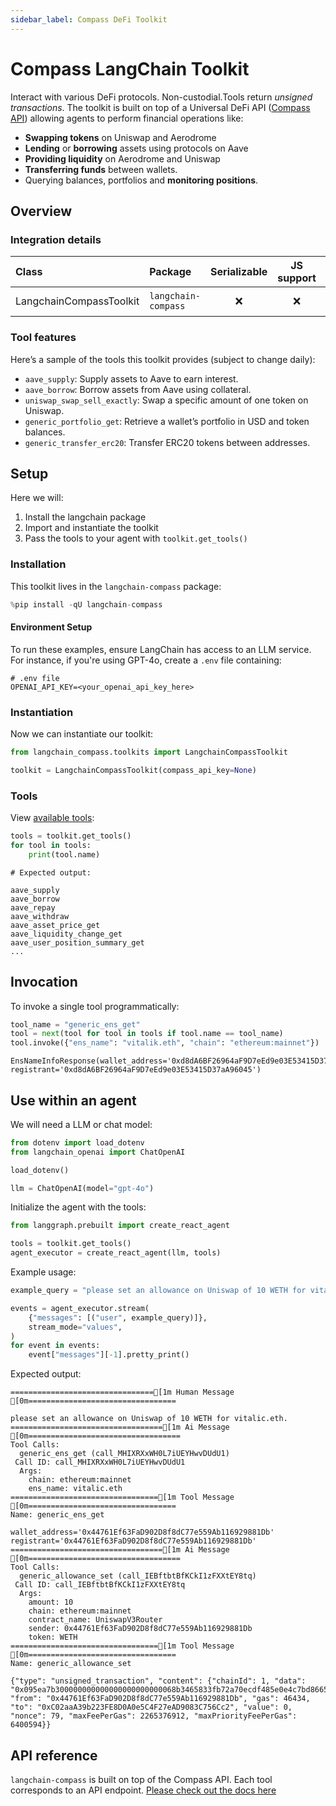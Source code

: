 ```yaml
---
sidebar_label: Compass DeFi Toolkit
---
```


# Compass LangChain Toolkit

Interact with various DeFi protocols. Non-custodial.Tools return *unsigned transactions*. The toolkit is built on top of a Universal DeFi API ([Compass API](https://api.compasslabs.ai/)) allowing agents to perform financial operations like:

- **Swapping tokens** on Uniswap and Aerodrome
- **Lending** or **borrowing** assets using protocols on Aave
- **Providing liquidity** on Aerodrome and Uniswap
- **Transferring funds** between wallets.
- Querying balances, portfolios and **monitoring positions**.

## Overview

### Integration details

| Class                    | Package             | Serializable | JS support |                                         Package latest                                         |
|:-------------------------|:--------------------| :---: | :---: |:----------------------------------------------------------------------------------------------:|
| LangchainCompassToolkit  | `langchain-compass` | ❌ | ❌ | ![PyPI - Version](https://img.shields.io/pypi/v/langchain-compass?style=flat-square&label=%20) |

### Tool features

Here’s a sample of the tools this toolkit provides (subject to change daily):

- `aave_supply`: Supply assets to Aave to earn interest.
- `aave_borrow`: Borrow assets from Aave using collateral.
- `uniswap_swap_sell_exactly`: Swap a specific amount of one token on Uniswap.
- `generic_portfolio_get`: Retrieve a wallet’s portfolio in USD and token balances.
- `generic_transfer_erc20`: Transfer ERC20 tokens between addresses.


## Setup

Here we will:

1. Install the langchain package
2. Import and instantiate the toolkit
3. Pass the tools to your agent with `toolkit.get_tools()`

### Installation

This toolkit lives in the `langchain-compass` package:


```python
%pip install -qU langchain-compass
```

#### Environment Setup

To run these examples, ensure LangChain has access to an LLM service. For instance, if you're using GPT-4o, create a `.env` file containing:

```plaintext
# .env file
OPENAI_API_KEY=<your_openai_api_key_here>
```

### Instantiation

Now we can instantiate our toolkit:


```python
from langchain_compass.toolkits import LangchainCompassToolkit

toolkit = LangchainCompassToolkit(compass_api_key=None)
```

### Tools

View [available tools](#tool-features):


```python
tools = toolkit.get_tools()
for tool in tools:
    print(tool.name)
```

```
# Expected output:

aave_supply
aave_borrow
aave_repay
aave_withdraw
aave_asset_price_get
aave_liquidity_change_get
aave_user_position_summary_get
...
```

## Invocation

To invoke a single tool programmatically:


```python
tool_name = "generic_ens_get"
tool = next(tool for tool in tools if tool.name == tool_name)
tool.invoke({"ens_name": "vitalik.eth", "chain": "ethereum:mainnet"})
```



```output
EnsNameInfoResponse(wallet_address='0xd8dA6BF26964aF9D7eEd9e03E53415D37aA96045', registrant='0xd8dA6BF26964aF9D7eEd9e03E53415D37aA96045')
```


## Use within an agent

We will need a LLM or chat model:


```python
from dotenv import load_dotenv
from langchain_openai import ChatOpenAI

load_dotenv()

llm = ChatOpenAI(model="gpt-4o")
```

Initialize the agent with the tools:


```python
from langgraph.prebuilt import create_react_agent

tools = toolkit.get_tools()
agent_executor = create_react_agent(llm, tools)
```

Example usage:


```python
example_query = "please set an allowance on Uniswap of 10 WETH for vitalic.eth."  # spelt wrong intentionally

events = agent_executor.stream(
    {"messages": [("user", example_query)]},
    stream_mode="values",
)
for event in events:
    event["messages"][-1].pretty_print()
```

Expected output:
```
================================[1m Human Message [0m=================================

please set an allowance on Uniswap of 10 WETH for vitalic.eth.
==================================[1m Ai Message [0m==================================
Tool Calls:
  generic_ens_get (call_MHIXRXxWH0L7iUEYHwvDUdU1)
 Call ID: call_MHIXRXxWH0L7iUEYHwvDUdU1
  Args:
    chain: ethereum:mainnet
    ens_name: vitalic.eth
=================================[1m Tool Message [0m=================================
Name: generic_ens_get

wallet_address='0x44761Ef63FaD902D8f8dC77e559Ab116929881Db' registrant='0x44761Ef63FaD902D8f8dC77e559Ab116929881Db'
==================================[1m Ai Message [0m==================================
Tool Calls:
  generic_allowance_set (call_IEBftbtBfKCkI1zFXXtEY8tq)
 Call ID: call_IEBftbtBfKCkI1zFXXtEY8tq
  Args:
    amount: 10
    chain: ethereum:mainnet
    contract_name: UniswapV3Router
    sender: 0x44761Ef63FaD902D8f8dC77e559Ab116929881Db
    token: WETH
=================================[1m Tool Message [0m=================================
Name: generic_allowance_set

{"type": "unsigned_transaction", "content": {"chainId": 1, "data": "0x095ea7b300000000000000000000000068b3465833fb72a70ecdf485e0e4c7bd8665fc450000000000000000000000000000000000000000000000008ac7230489e80000", "from": "0x44761Ef63FaD902D8f8dC77e559Ab116929881Db", "gas": 46434, "to": "0xC02aaA39b223FE8D0A0e5C4F27eAD9083C756Cc2", "value": 0, "nonce": 79, "maxFeePerGas": 2265376912, "maxPriorityFeePerGas": 6400594}}

```

## API reference

`langchain-compass` is built on top of the Compass API. Each tool corresponds to an API endpoint. [Please check out the docs here](https://api.compasslabs.ai/)
